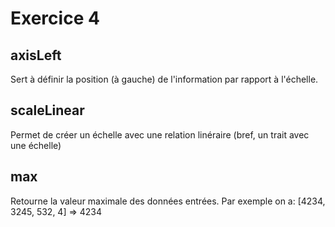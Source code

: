 # Exercice 4

## axisLeft

Sert à définir la position (à gauche) de l'information par rapport à l'échelle.

## scaleLinear

Permet de créer un échelle avec une relation linéraire (bref, un trait avec une échelle)

## max

Retourne la valeur maximale des données entrées. Par exemple on a: [4234, 3245, 532, 4] => 4234
